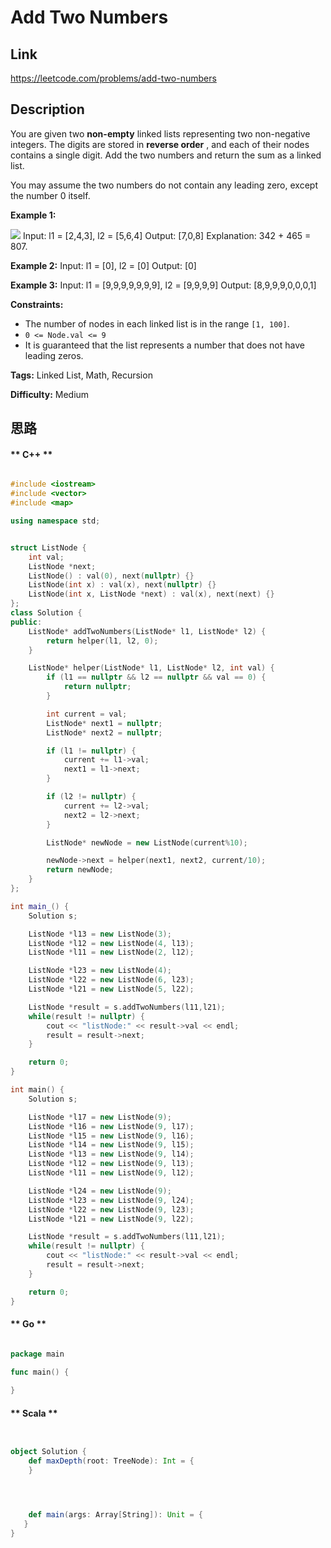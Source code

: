 


# Add Two Numbers

## Link

https://leetcode.com/problems/add-two-numbers


## Description

You are given two **non-empty** linked lists representing two non-negative
integers. The digits are stored in **reverse order** , and each of their nodes
contains a single digit. Add the two numbers and return the sum as a linked
list.

You may assume the two numbers do not contain any leading zero, except the
number 0 itself.



**Example 1:**

![](https://assets.leetcode.com/uploads/2020/10/02/addtwonumber1.jpg)
            Input: l1 = [2,4,3], l2 = [5,6,4]    Output: [7,0,8]    Explanation: 342 + 465 = 807.    

**Example 2:**
            Input: l1 = [0], l2 = [0]    Output: [0]    

**Example 3:**
            Input: l1 = [9,9,9,9,9,9,9], l2 = [9,9,9,9]    Output: [8,9,9,9,0,0,0,1]    



**Constraints:**

  * The number of nodes in each linked list is in the range `[1, 100]`.
  * `0 <= Node.val <= 9`
  * It is guaranteed that the list represents a number that does not have leading zeros.


**Tags:** Linked List, Math, Recursion

**Difficulty:** Medium

## 思路

[title]: https://leetcode.com/problems/add-two-numbers


<!-- tabs:start -->

#### ** C++ **

``` cpp

#include <iostream>
#include <vector>
#include <map>

using namespace std;


struct ListNode {
    int val;
    ListNode *next;
    ListNode() : val(0), next(nullptr) {}
    ListNode(int x) : val(x), next(nullptr) {}
    ListNode(int x, ListNode *next) : val(x), next(next) {}
};
class Solution {
public:
    ListNode* addTwoNumbers(ListNode* l1, ListNode* l2) {
        return helper(l1, l2, 0);
    }

    ListNode* helper(ListNode* l1, ListNode* l2, int val) {
        if (l1 == nullptr && l2 == nullptr && val == 0) {
            return nullptr;
        }

        int current = val;
        ListNode* next1 = nullptr;
        ListNode* next2 = nullptr;

        if (l1 != nullptr) {
            current += l1->val;
            next1 = l1->next;
        }

        if (l2 != nullptr) {
            current += l2->val;
            next2 = l2->next;
        }

        ListNode* newNode = new ListNode(current%10);

        newNode->next = helper(next1, next2, current/10);
        return newNode;
    }
};

int main_() {
    Solution s;

    ListNode *l13 = new ListNode(3);
    ListNode *l12 = new ListNode(4, l13);
    ListNode *l11 = new ListNode(2, l12);

    ListNode *l23 = new ListNode(4);
    ListNode *l22 = new ListNode(6, l23);
    ListNode *l21 = new ListNode(5, l22);

    ListNode *result = s.addTwoNumbers(l11,l21);
    while(result != nullptr) {
        cout << "listNode:" << result->val << endl;
        result = result->next;
    }

    return 0;
}

int main() {
    Solution s;

    ListNode *l17 = new ListNode(9);
    ListNode *l16 = new ListNode(9, l17);
    ListNode *l15 = new ListNode(9, l16);
    ListNode *l14 = new ListNode(9, l15);
    ListNode *l13 = new ListNode(9, l14);
    ListNode *l12 = new ListNode(9, l13);
    ListNode *l11 = new ListNode(9, l12);

    ListNode *l24 = new ListNode(9);
    ListNode *l23 = new ListNode(9, l24);
    ListNode *l22 = new ListNode(9, l23);
    ListNode *l21 = new ListNode(9, l22);

    ListNode *result = s.addTwoNumbers(l11,l21);
    while(result != nullptr) {
        cout << "listNode:" << result->val << endl;
        result = result->next;
    }

    return 0;
}

```

#### ** Go **

``` go

package main

func main() {
	
}


```

#### ** Scala **

``` scala


object Solution {
    def maxDepth(root: TreeNode): Int = {
    }




    def main(args: Array[String]): Unit = {
   }
}

```

<!-- tabs:end -->

